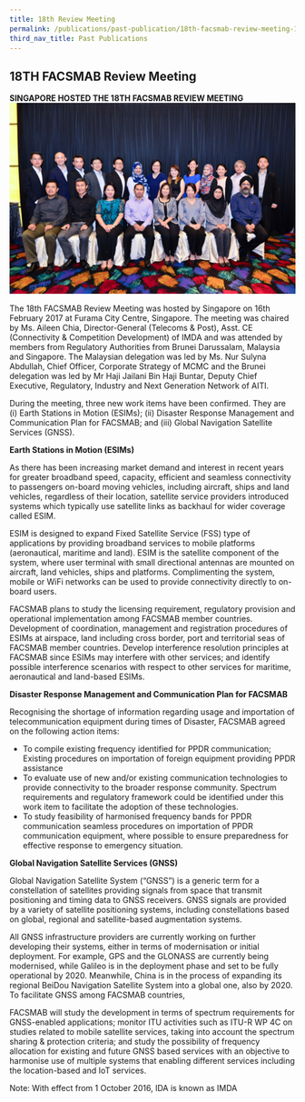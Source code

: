 ```yaml
---
title: 18th Review Meeting
permalink: /publications/past-publication/18th-facsmab-review-meeting-16th-feb-2017/
third_nav_title: Past Publications
---
```

## **18TH FACSMAB Review Meeting**
**SINGAPORE HOSTED THE 18TH FACSMAB REVIEW MEETING**
![](/assets/images/FACSMAB-18th-review.jpg)

The 18th FACSMAB Review Meeting was hosted by Singapore on 16th February 2017 at Furama City Centre, Singapore. The meeting was chaired by Ms. Aileen Chia, Director-General (Telecoms & Post), Asst. CE (Connectivity & Competition Development) of IMDA and was attended by members from Regulatory Authorities from Brunei Darussalam, Malaysia and Singapore. The Malaysian delegation was led by Ms. Nur Sulyna Abdullah, Chief Officer, Corporate Strategy of MCMC and the Brunei delegation was led by Mr Haji Jailani Bin Haji Buntar, Deputy Chief Executive, Regulatory, Industry and Next Generation Network of AITI.

During the meeting, three new work items have been confirmed. They are (i) Earth Stations in Motion (ESIMs); (ii) Disaster Response Management and Communication Plan for FACSMAB; and (iii) Global Navigation Satellite Services (GNSS).

**Earth Stations in Motion (ESIMs)**

As there has been increasing market demand and interest in recent years for greater broadband speed, capacity, efficient and seamless connectivity to passengers on-board moving vehicles, including aircraft, ships and land vehicles, regardless of their location, satellite service providers introduced systems which typically use satellite links as backhaul for wider coverage called ESIM.

ESIM is designed to expand Fixed Satellite Service (FSS) type of applications by providing broadband services to mobile platforms (aeronautical, maritime and land). ESIM is the satellite component of the system, where user terminal with small directional antennas are mounted on aircraft, land vehicles, ships and platforms. Complimenting the system, mobile or WiFi networks can be used to provide connectivity directly to on-board users.

FACSMAB plans to study the licensing requirement, regulatory provision and operational implementation among FACSMAB member countries. Development of coordination, management and registration procedures of ESIMs at airspace, land including cross border, port and territorial seas of FACSMAB member countries. Develop interference resolution principles at FACSMAB since 
ESIMs may interfere with other services; and identify possible interference scenarios with respect to other services for maritime, aeronautical and land-based ESIMs.

**Disaster Response Management and Communication Plan for FACSMAB**

Recognising the shortage of information regarding usage and importation of telecommunication equipment during times of Disaster, FACSMAB agreed on the following action items:
+ To compile existing frequency identified for PPDR communication; Existing procedures on importation of foreign equipment providing PPDR assistance
+ To evaluate use of new and/or existing communication technologies to provide connectivity to the broader response community. Spectrum requirements and regulatory framework could be identified under this work item to facilitate the adoption of these technologies.
+ To study feasibility of harmonised frequency bands for PPDR communication seamless procedures on importation of PPDR communication equipment, where possible to ensure preparedness for effective response to emergency situation.

**Global Navigation Satellite Services (GNSS)**

Global Navigation Satellite System (“GNSS”) is a generic term for a constellation of satellites providing signals from space that transmit positioning and timing data to GNSS receivers. GNSS signals are provided by a variety of satellite positioning systems, including constellations based on global, regional and satellite-based augmentation systems.

All GNSS infrastructure providers are currently working on further developing their systems, either in terms of modernisation or initial deployment. For example, GPS and the GLONASS are currently being modernised, while Galileo is in the deployment phase and set to be fully operational by 2020. Meanwhile, China is in the process of expanding its regional BeiDou Navigation Satellite System into a global one, also by 2020. To facilitate GNSS among FACSMAB countries,

FACSMAB will study the development in terms of spectrum requirements for GNSS-enabled applications; monitor ITU activities such as ITU-R WP 4C on studies related to mobile satellite services, taking into account the spectrum sharing & protection criteria; and study the possibility of frequency allocation for existing and future GNSS based services with an objective to harmonise use of multiple systems that enabling different services including the location-based and IoT services.

Note: With effect from 1 October 2016, IDA is known as IMDA
